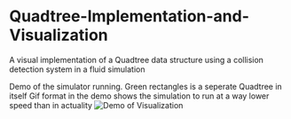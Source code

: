 # Quadtree-Implementation-and-Visualization
A visual implementation of a Quadtree data structure using a collision detection system in a fluid simulation

Demo of the simulator running. Green rectangles is a seperate Quadtree in itself
Gif format in the demo shows the simulation to run at a way lower speed than in actuality
![Demo of Visualization](Demo/quadtree.gif "Demo of visualization")
